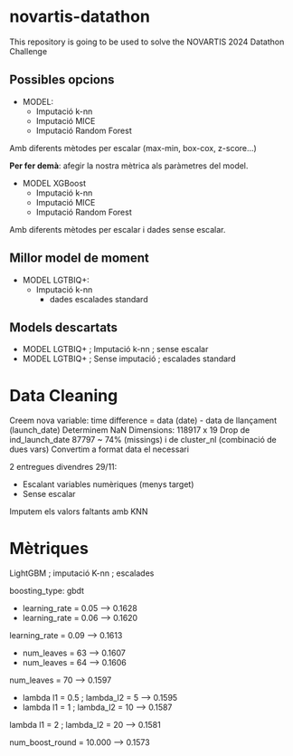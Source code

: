 # novartis-datathon
This repository is going to be used to solve the NOVARTIS 2024 Datathon Challenge

## Possibles opcions
- MODEL:
  - Imputació k-nn
  - Imputació MICE
  - Imputació Random Forest

Amb diferents mètodes per escalar (max-min, box-cox, z-score...)

**Per fer demà**: afegir la nostra mètrica als paràmetres del model.

- MODEL XGBoost
  - Imputació k-nn
  - Imputació MICE
  - Imputació Random Forest

Amb diferents mètodes per escalar i dades sense escalar.

## Millor model de moment
- MODEL LGTBIQ+:
  - Imputació k-nn
    - dades escalades standard
   
## Models descartats
- MODEL LGTBIQ+ ; Imputació k-nn ; sense escalar
- MODEL LGTBIQ+ ; Sense imputació ; escalades standard



# Data Cleaning

Creem nova variable: time difference = data (date) - data de llançament (launch_date)
Determinem NaN
Dimensions: 118917 x 19 
Drop de ind_launch_date 87797 ~ 74% (missings) i de cluster_nl (combinació de dues vars)
Convertim a format data el necessari

2 entregues divendres 29/11: 
- Escalant variables numèriques (menys target)
- Sense escalar

Imputem els valors faltants amb KNN


# Mètriques

LightGBM ; imputació K-nn ; escalades

boosting_type: gbdt
  - learning_rate = 0.05 --> 0.1628
  - learning_rate = 0.06 --> 0.1620

learning_rate = 0.09 --> 0.1613
  - num_leaves = 63 --> 0.1607
  - num_leaves = 64 --> 0.1606

num_leaves = 70 --> 0.1597
  - lambda l1 = 0.5 ; lambda_l2 = 5 --> 0.1595
  - lambda l1 = 1 ; lambda_l2 = 10 --> 0.1587 

lambda l1 = 2 ; lambda_l2 = 20 --> 0.1581

num_boost_round = 10.000 --> 0.1573






